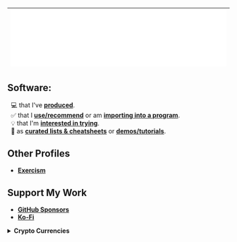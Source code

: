 | <img src="/github-metrics.svg" />| 
| :-: |

## Software:
&nbsp; 💻 that I've [**produced**](https://github.com/nomadicGopher?tab=repositories).  
&nbsp; ✅ that I [**use/recommend**](https://github.com/stars/nomadicGopher/lists/software-i-use-or-recommend) or am [**importing into a program**](https://github.com/stars/nomadicGopher/lists/importing-into-a-program).  
&nbsp; 💡 that I'm [**interested in trying**](https://github.com/stars/nomadicGopher/lists/interested-in).  
&nbsp; 🧾 as [**curated lists & cheatsheets**](https://github.com/stars/nomadicGopher/lists/lists-cheat-sheets) or [**demos/tutorials**](https://github.com/stars/nomadicGopher/lists/demos-tutorials).  
<!--&nbsp; 🗂️ that I've [**tried & may revisit**](https://github.com/stars/nomadicGopher/lists/archives).  -->
<!--&nbsp;&nbsp; 🖧 for [**cyber security**](https://github.com/stars/nomadicGopher/lists/cyber-security-resources).-->

## Other Profiles
* **[Exercism](https://exercism.org/profiles/nomadicGopher)**  
<!--* **[HackerRank](https://hackerrank.com/profile/nomadicGopher)**  -->
<!--* **[HackTheBox](https://app.hackthebox.com/users/2141921)**-->

## Support My Work
* [**GitHub Sponsors**](https://github.com/sponsors/nomadicGopher)
* [**Ko-Fi**](https://ko-fi.com/nomadicGopher)

<details>
  <summary><b>Crypto Currencies</b></summary>
  <ul>
    <li><b>ETH</b>: 0x7531d86D5Dbda398369ec43205F102e79B3c647A</li>
    <li><b>BTC</b>: bc1qtkuzp85vph7y37rqjlznuta293qsay07cgg90s</li>
    <li><b>LTC</b>: ltc1q9pquzquaj6peplygqdrcxxvcnd5fcud7x80lh8</li>
    <li><b>DOGE</b>: DNQ3GHBVEcNpzXNeB7B4sPqd7L1GhUpMg3</li>
    <li><b>SOL</b>: EQ6QwibvKZsazjvQGJk6fsGW4BQSDS1Zs6Dj79HfVvME</li>
  </ul>
</details>



